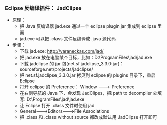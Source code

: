 ### Eclipse 反编译插件： JadClipse
* 原理：
	* 把 Java 反编译器 jad.exe 通过一个 eclipse plugin jar 集成到 eclipse 里面
	* jad.exe 可以把 .class 文件反编译成 .java 源代码
* 步骤： 
 	* 下载 jad.exe: http://varaneckas.com/jad/ 
	* 把 jad.exe 放在电脑某个目标，比如：D:\ProgramFiles\jad\jad.exe
	* 下载 jadclipse 的 jar 包(net.sf.jadclipse_3.3.0.jar)：sourceforge.net/projects/jadclipse/
	* 把 net.sf.jadclipse_3.3.0.jar 拷贝到 eclipse 的 plugins 目录下，重启 Eclipse
	* 打开 eclipse 的 Preference： Window ---> Preference
	* 在右侧导航的 Java 下，会发现 JadClipes，把 path to decompiler 处填写: D:\ProgramFiles\jad\jad.exe
	* 让 Eclipse 打开 .class 文件时使用 jad
	* General--->Editors--->File Associations
	* 把 .class 和 .class without source 都改成默认用 JadClipse 打开即可